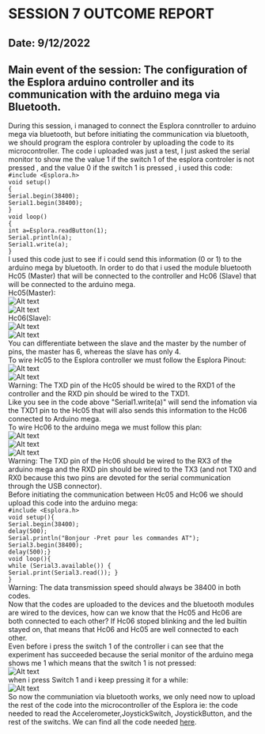 # SESSION 7 OUTCOME REPORT
## Date: 9/12/2022
## Main event of the session: The configuration of the Esplora arduino controller and its communication with the arduino mega via  Bluetooth.  
During this session, i managed to connect the Esplora conntroller to arduino mega via bluetooth, but before initiating the communication via bluetooth, we should program the esplora controler by uploading the code to its microcontroller. The code i uploaded was just a test, I just asked the serial monitor to show me the value 1 if the switch 1 of the esplora controler is not pressed , and the value 0 if the switch 1 is pressed , i used this code:  
`#include <Esplora.h>`  
`void setup()`  
`{`  
 `Serial.begin(38400);`  
 `Serial1.begin(38400);`  
`}`  
`void loop()`  
`{`  
`int a=Esplora.readButton(1);`  
`Serial.println(a);`  
`Serial1.write(a);`  
`}`  
I used this code just to see if i could send this information (0 or 1) to the arduino mega by bluetooth. In order to do that i used the module bluetooth Hc05 (Master) that will be connected to the controller and Hc06 (Slave) that will be connected to the arduino mega.  
Hc05(Master):  
![Alt text](S7/20221210_150551.jpg)  
![Alt text](S7/20221210_150555.jpg)  
Hc06(Slave):  
![Alt text](S7/20221210_150700.jpg)  
![Alt text](S7/20221210_150709.jpg)  
You can differentiate between the slave and the master by the number of pins, the master has 6, whereas the slave has only 4.  
To wire Hc05 to the Esplora controller we must follow the Esplora Pinout: 
 ![Alt text](S7/b40e3f3046fab36873483f1ae790680e9184a0d1.jpeg)  
 ![Alt text](S7/20221209_121004.jpg)  
 Warning: The TXD pin of the Hc05 should be wired to the RXD1 of the controller and the RXD pin should be wired to the TXD1.  
 Like you see in the code above "Serial1.write(a)"  will send the infomation via the TXD1 pin to the Hc05 that will also sends this information to the Hc06 connected to Arduino mega.  
To wire Hc06 to the arduino mega we must follow this plan:  
 ![Alt text](S7/Capture%20d%E2%80%99%C3%A9cran%202022-12-10%20152700.png)  
![Alt text](S7/20221209_120940.jpg)  
![Alt text](S7/20221209_120935.jpg)  
Warning: The TXD pin of the Hc06 should be wired to the RX3 of the arduino mega and the RXD pin should be wired to the TX3 (and not TX0 and RX0 because this two pins are devoted for the serial communication through the USB connector).  
Before initiating the communication between Hc05 and Hc06 we should upload this code into the arduino mega:  
`#include <Esplora.h>`  
`void setup(){`  
`Serial.begin(38400);`  
`delay(500);`  
`Serial.println("Bonjour -Pret pour les commandes AT");`  
`Serial3.begin(38400);`  
`delay(500);}`  
`void loop(){`  
`while (Serial3.available()) {`  
`Serial.print(Serial3.read()); }`  
`}`  
Warning: The data transmission speed should always be 38400 in both codes.  
Now that the codes are uploaded to the devices and the bluetooth modules are wired to the devices, how can we know that the Hc05 and Hc06 are both connected to each other? If Hc06 stoped blinking and the led builtin stayed on, that means that Hc06 and Hc05 are well connected to each other.  
Even before i press the switch 1 of the controller i can see that the experiment has succeeded because the serial monitor of the arduino mega shows me 1 which means that the switch 1 is not pressed:  
![Alt text](S7/Capture%20d%E2%80%99%C3%A9cran%202022-12-10%20190556.png)  
when i press Switch 1 and i keep pressing it for a while:  
![Alt text](S7/Capture%20d%E2%80%99%C3%A9cran%202022-12-10%20190902.png)  
So now the communiation via bluetooth works, we only need now to upload the rest of the code into the microcontroller of the Esplora ie: the code needed to read the Accelerometer,JoystickSwitch, JoystickButton, and the rest of the switchs. We can find all the code needed [here](https://docs.arduino.cc/retired/archived-libraries/EsploraLibrary).